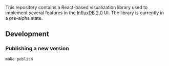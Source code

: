 This repository contains a React-based visualization library used to implement several features in the [InfluxDB 2.0][0] UI.
The library is currently in a pre-alpha state.

[0]: https://github.com/influxdata/influxdb/

## Development

### Publishing a new version

```
make publish
```
